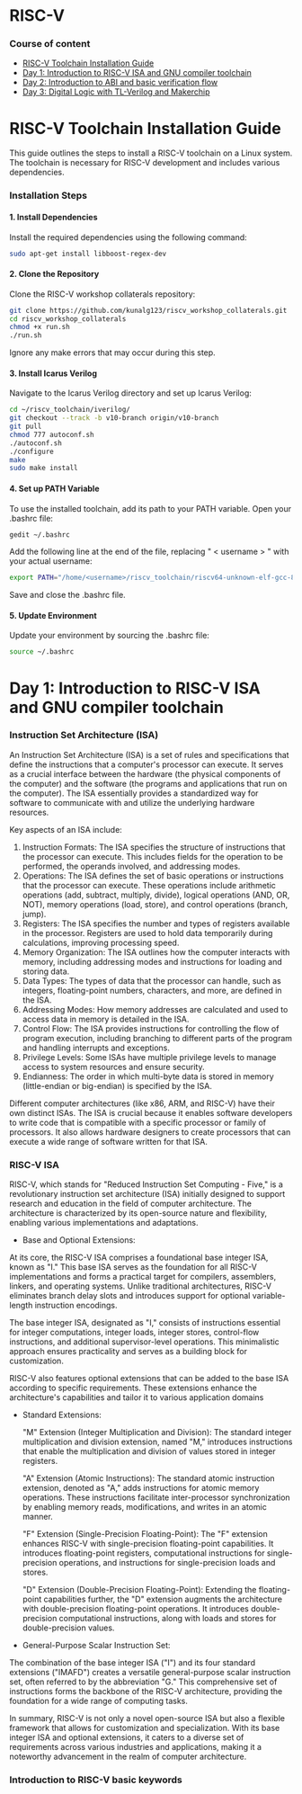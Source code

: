 # RISC-V

### Course of content
- [RISC-V Toolchain Installation Guide](#risc-v-toolchain-installation-guide)
- [Day 1: Introduction to RISC-V ISA and GNU compiler toolchain](#day-1-introduction-to-risc-v-isa-and-gnu-compiler-toolchain)
- [Day 2: Introduction to ABI and basic verification flow](#day-2-introduction-to-abi-and-basic-verification-flow)
- [Day 3: Digital Logic with TL-Verilog and Makerchip](#day-3-digital-logic-with-tl-verilog-and-makerchip)


# RISC-V Toolchain Installation Guide

This guide outlines the steps to install a RISC-V toolchain on a Linux system. The toolchain is necessary for RISC-V development and includes various dependencies.

### Installation Steps
#### 1. Install Dependencies

Install the required dependencies using the following command:
```bash
sudo apt-get install libboost-regex-dev
```
#### 2. Clone the Repository

Clone the RISC-V workshop collaterals repository:

```bash
git clone https://github.com/kunalg123/riscv_workshop_collaterals.git
cd riscv_workshop_collaterals
chmod +x run.sh
./run.sh
```
Ignore any make errors that may occur during this step.
#### 3. Install Icarus Verilog

Navigate to the Icarus Verilog directory and set up Icarus Verilog:

```bash
cd ~/riscv_toolchain/iverilog/
git checkout --track -b v10-branch origin/v10-branch
git pull
chmod 777 autoconf.sh
./autoconf.sh
./configure
make
sudo make install
```
#### 4. Set up PATH Variable

To use the installed toolchain, add its path to your PATH variable. Open your .bashrc file:

```bash
gedit ~/.bashrc
```
Add the following line at the end of the file, replacing " < username > " with your actual username:

```bash
export PATH="/home/<username>/riscv_toolchain/riscv64-unknown-elf-gcc-8.3.0-2019.08.0-x86_64-linux-ubuntu14/bin:$PATH"
```
Save and close the .bashrc file.
#### 5. Update Environment

Update your environment by sourcing the .bashrc file:

```bash
source ~/.bashrc
```

# Day 1: Introduction to RISC-V ISA and GNU compiler toolchain

### Instruction Set Architecture (ISA)
An Instruction Set Architecture (ISA) is a set of rules and specifications that define the instructions that a computer's processor can execute. It serves as a crucial interface between the hardware (the physical components of the computer) and the software (the programs and applications that run on the computer). The ISA essentially provides a standardized way for software to communicate with and utilize the underlying hardware resources.

Key aspects of an ISA include:

1. Instruction Formats: The ISA specifies the structure of instructions that the processor can execute. This includes fields for the operation to be performed, the operands involved, and addressing modes.
2. Operations: The ISA defines the set of basic operations or instructions that the processor can execute. These operations include arithmetic operations (add, subtract, multiply, divide), logical operations (AND, OR, NOT), memory operations (load, store), and control operations (branch, jump).
3. Registers: The ISA specifies the number and types of registers available in the processor. Registers are used to hold data temporarily during calculations, improving processing speed.
4. Memory Organization: The ISA outlines how the computer interacts with memory, including addressing modes and instructions for loading and storing data.
5. Data Types: The types of data that the processor can handle, such as integers, floating-point numbers, characters, and more, are defined in the ISA.
6. Addressing Modes: How memory addresses are calculated and used to access data in memory is detailed in the ISA.
7. Control Flow: The ISA provides instructions for controlling the flow of program execution, including branching to different parts of the program and handling interrupts and exceptions.
8. Privilege Levels: Some ISAs have multiple privilege levels to manage access to system resources and ensure security.
9. Endianness: The order in which multi-byte data is stored in memory (little-endian or big-endian) is specified by the ISA.

Different computer architectures (like x86, ARM, and RISC-V) have their own distinct ISAs. The ISA is crucial because it enables software developers to write code that is compatible with a specific processor or family of processors. It also allows hardware designers to create processors that can execute a wide range of software written for that ISA.



### RISC-V ISA
RISC-V, which stands for "Reduced Instruction Set Computing - Five," is a revolutionary instruction set architecture (ISA) initially designed to support research and education in the field of computer architecture. The architecture is characterized by its open-source nature and flexibility, enabling various implementations and adaptations.

- Base and Optional Extensions:

At its core, the RISC-V ISA comprises a foundational base integer ISA, known as "I." This base ISA serves as the foundation for all RISC-V implementations and forms a practical target for compilers, assemblers, linkers, and operating systems. Unlike traditional architectures, RISC-V eliminates branch delay slots and introduces support for optional variable-length instruction encodings.

The base integer ISA, designated as "I," consists of instructions essential for integer computations, integer loads, integer stores, control-flow instructions, and additional supervisor-level operations. This minimalistic approach ensures practicality and serves as a building block for customization.

RISC-V also features optional extensions that can be added to the base ISA according to specific requirements. These extensions enhance the architecture's capabilities and tailor it to various application domains

- Standard Extensions:

    "M" Extension (Integer Multiplication and Division): The standard integer multiplication and division extension, named "M," introduces instructions that enable the multiplication and division of values stored in integer registers.

    "A" Extension (Atomic Instructions): The standard atomic instruction extension, denoted as "A," adds instructions for atomic memory operations. These instructions facilitate inter-processor synchronization by enabling memory reads, modifications, and writes in an atomic manner.

    "F" Extension (Single-Precision Floating-Point): The "F" extension enhances RISC-V with single-precision floating-point capabilities. It introduces floating-point registers, computational instructions for single-precision operations, and instructions for single-precision loads and stores.

    "D" Extension (Double-Precision Floating-Point): Extending the floating-point capabilities further, the "D" extension augments the architecture with double-precision floating-point operations. It introduces double-precision computational instructions, along with loads and stores for double-precision values.

- General-Purpose Scalar Instruction Set:

The combination of the base integer ISA ("I") and its four standard extensions ("IMAFD") creates a versatile general-purpose scalar instruction set, often referred to by the abbreviation "G." This comprehensive set of instructions forms the backbone of the RISC-V architecture, providing the foundation for a wide range of computing tasks.

In summary, RISC-V is not only a novel open-source ISA but also a flexible framework that allows for customization and specialization. With its base integer ISA and optional extensions, it caters to a diverse set of requirements across various industries and applications, making it a noteworthy advancement in the realm of computer architecture.


### Introduction to RISC-V basic keywords

